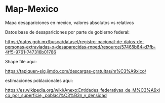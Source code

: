 # Map-Mexico
Mapa desapariciones en mexico, valores absolutos vs relativos

Datos base de desapariciones por parte de gobierno federal:

https://datos.gob.mx/busca/dataset/registro-nacional-de-datos-de-personas-extraviadas-o-desaparecidas-rnped/resource/57465b84-d7fb-4ff5-9761-747316b01786

Shape file aqui:

https://tapiquen-sig.jimdo.com/descargas-gratuitas/m%C3%A9xico/

estimaciones poblacionales aqui:

https://es.wikipedia.org/wiki/Anexo:Entidades_federativas_de_M%C3%A9xico_por_superficie,_poblaci%C3%B3n_y_densidad
